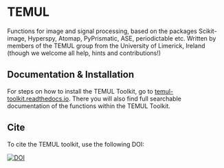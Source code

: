 # TEMUL
Functions for image and signal processing, based on the packages Scikit-image, Hyperspy, Atomap, PyPrismatic, ASE, periodictable etc. Written by members of the TEMUL group from the University of Limerick, Ireland (though we welcome all help, hints and contributions!)

## Documentation & Installation

For steps on how to install the TEMUL Toolkit, go to [temul-toolkit.readthedocs.io](https://temul-toolkit.readthedocs.io/en/latest/). There you will also find full searchable documentation of the functions within the TEMUL Toolkit.

## Cite

To cite the TEMUL toolkit, use the following DOI:

[![DOI](https://www.zenodo.org/badge/203785298.svg)](https://www.zenodo.org/badge/latestdoi/203785298)
